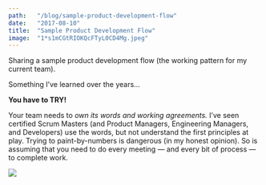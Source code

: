 ```yaml
---
path:	"/blog/sample-product-development-flow"
date:	"2017-08-10"
title:	"Sample Product Development Flow"
image:	"1*s1mCGtRIOKQcFTyL0CD4Mg.jpeg"
---
```


Sharing a sample product development flow (the working pattern for my current team).

Something I’ve learned over the years…

**You have to TRY!**

Your team needs to *own its words and working agreements.* I’ve seen certified Scrum Masters (and Product Managers, Engineering Managers, and Developers) use the words, but not understand the first principles at play. Trying to paint-by-numbers is dangerous (in my honest opinion). So is assuming that you need to do every meeting — and every bit of process — to complete work.

![](/images/1*s1mCGtRIOKQcFTyL0CD4Mg.jpeg)